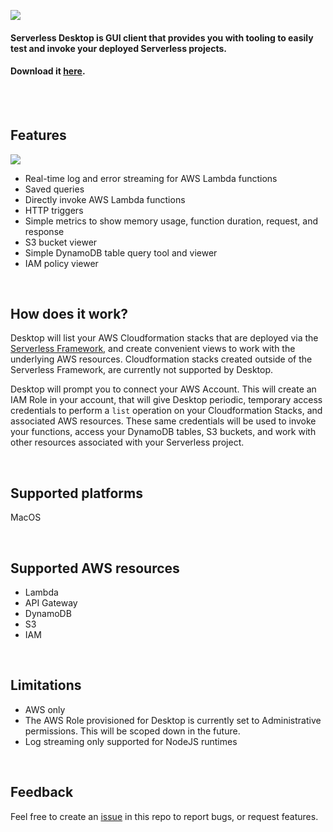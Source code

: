 ![](https://raw.githubusercontent.com/serverless/desktop/main/resources/readme-serverless-desktop.png)

#### Serverless Desktop is GUI client that provides you with tooling to easily test and invoke your deployed Serverless projects.

#### Download it [here](https://github.com/serverless/desktop/releases/latest).

<br />
<br />

## Features

![](https://raw.githubusercontent.com/serverless/desktop/main/resources/product-screenshot.png)

- Real-time log and error streaming for AWS Lambda functions
- Saved queries
- Directly invoke AWS Lambda functions
- HTTP triggers
- Simple metrics to show memory usage, function duration, request, and response
- S3 bucket viewer
- Simple DynamoDB table query tool and viewer
- IAM policy viewer

<br />

## How does it work?
Desktop will list your AWS Cloudformation stacks that are deployed via the [Serverless Framework](https://github.com/serverless/serverless), and create convenient views to work with the underlying AWS resources. Cloudformation stacks created outside of the Serverless Framework, are currently not supported by Desktop.

Desktop will prompt you to connect your AWS Account. This will create an IAM Role in your account, that will give Desktop periodic, temporary access credentials to perform a `list` operation on your Cloudformation Stacks, and associated AWS resources. These same credentials will be used to invoke your functions, access your DynamoDB tables, S3 buckets, and work with other resources associated with your Serverless project.

<br />


## Supported platforms
MacOS

<br />

## Supported AWS resources
- Lambda
- API Gateway
- DynamoDB
- S3
- IAM

<br />

## Limitations
- AWS only
- The AWS Role provisioned for Desktop is currently set to Administrative permissions. This will be scoped down in the future.
- Log streaming only supported for NodeJS runtimes

<br />

## Feedback
Feel free to create an [issue](https://github.com/serverless/desktop/issues/new) in this repo to report bugs, or request features.
